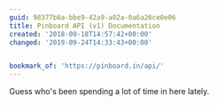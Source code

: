 ```yaml
---
guid: 98377b6a-bbe9-42a9-a02a-0a6a26ce0e06
title: Pinboard API (v1) Documentation
created: '2018-09-18T14:57:42+00:00'
changed: '2019-09-24T14:33:43+00:00'


bookmark_of: 'https://pinboard.in/api/'
---
```



Guess who's been spending a lot of time in here lately.
